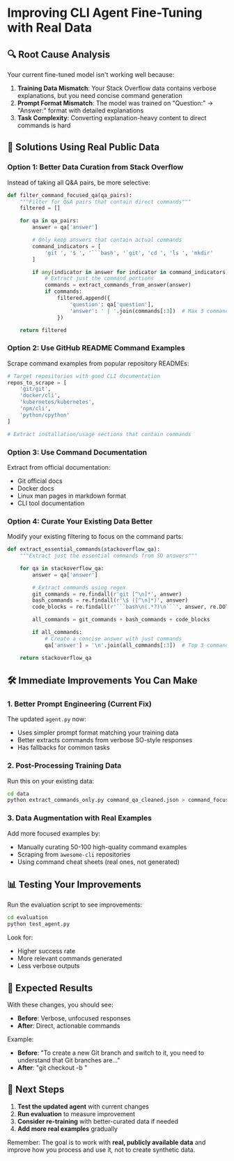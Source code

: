 # Improving CLI Agent Fine-Tuning with Real Data

## 🔍 **Root Cause Analysis**

Your current fine-tuned model isn't working well because:

1. **Training Data Mismatch**: Your Stack Overflow data contains verbose explanations, but you need concise command generation
2. **Prompt Format Mismatch**: The model was trained on "Question:" -> "Answer:" format with detailed explanations
3. **Task Complexity**: Converting explanation-heavy content to direct commands is hard

## 🎯 **Solutions Using Real Public Data**

### **Option 1: Better Data Curation from Stack Overflow**

Instead of taking all Q&A pairs, be more selective:

````python
def filter_command_focused_qa(qa_pairs):
    """Filter for Q&A pairs that contain direct commands"""
    filtered = []

    for qa in qa_pairs:
        answer = qa['answer']

        # Only keep answers that contain actual commands
        command_indicators = [
            'git ', '$ ', '```bash', '`git', 'cd ', 'ls ', 'mkdir'
        ]

        if any(indicator in answer for indicator in command_indicators):
            # Extract just the command portions
            commands = extract_commands_from_answer(answer)
            if commands:
                filtered.append({
                    'question': qa['question'],
                    'answer': ' | '.join(commands[:3])  # Max 3 commands
                })

    return filtered
````

### **Option 2: Use GitHub README Command Examples**

Scrape command examples from popular repository READMEs:

```python
# Target repositories with good CLI documentation
repos_to_scrape = [
    'git/git',
    'docker/cli',
    'kubernetes/kubernetes',
    'npm/cli',
    'python/cpython'
]

# Extract installation/usage sections that contain commands
```

### **Option 3: Use Command Documentation**

Extract from official documentation:

- Git official docs
- Docker docs
- Linux man pages in markdown format
- CLI tool documentation

### **Option 4: Curate Your Existing Data Better**

Modify your existing filtering to focus on the command parts:

````python
def extract_essential_commands(stackoverflow_qa):
    """Extract just the essential commands from SO answers"""

    for qa in stackoverflow_qa:
        answer = qa['answer']

        # Extract commands using regex
        git_commands = re.findall(r'git [^\n]*', answer)
        bash_commands = re.findall(r'\$ ([^\n]*)', answer)
        code_blocks = re.findall(r'```bash\n(.*?)\n```', answer, re.DOTALL)

        all_commands = git_commands + bash_commands + code_blocks

        if all_commands:
            # Create a concise answer with just commands
            qa['answer'] = '\n'.join(all_commands[:3])  # Top 3 commands

    return stackoverflow_qa
````

## 🛠 **Immediate Improvements You Can Make**

### **1. Better Prompt Engineering (Current Fix)**

The updated `agent.py` now:

- Uses simpler prompt format matching your training data
- Better extracts commands from verbose SO-style responses
- Has fallbacks for common tasks

### **2. Post-Processing Training Data**

Run this on your existing data:

```bash
cd data
python extract_commands_only.py command_qa_cleaned.json > command_focused_qa.json
```

### **3. Data Augmentation with Real Examples**

Add more focused examples by:

- Manually curating 50-100 high-quality command examples
- Scraping from `awesome-cli` repositories
- Using command cheat sheets (real ones, not generated)

## 📊 **Testing Your Improvements**

Run the evaluation script to see improvements:

```bash
cd evaluation
python test_agent.py
```

Look for:

- Higher success rate
- More relevant commands generated
- Less verbose outputs

## 🎯 **Expected Results**

With these changes, you should see:

- **Before**: Verbose, unfocused responses
- **After**: Direct, actionable commands

Example:

- **Before**: "To create a new Git branch and switch to it, you need to understand that Git branches are..."
- **After**: "git checkout -b <branch-name>"

## 🔄 **Next Steps**

1. **Test the updated agent** with current changes
2. **Run evaluation** to measure improvement
3. **Consider re-training** with better-curated data if needed
4. **Add more real examples** gradually

Remember: The goal is to work with **real, publicly available data** and improve how you process and use it, not to create synthetic data.

